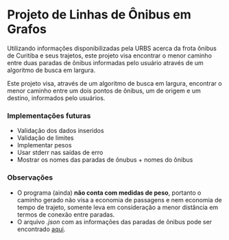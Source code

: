 # Projeto de Linhas de Ônibus em Grafos

Utilizando informações disponibilizadas pela URBS acerca da frota ônibus de Curitiba e seus trajetos, este projeto visa encontrar o menor caminho entre duas paradas de ônibus informadas pelo usuário através de um algoritmo de busca em largura.

Este projeto visa, através de um algoritmo de busca em largura, encontrar o menor caminho entre um dois pontos de ônibus, um de origem e um destino, informados pelo usuários.

### Implementações futuras
- Validação dos dados inseridos
- Validação de limites
- Implementar pesos
- Usar stderr nas saídas de erro
- Mostrar os nomes das paradas de ônubus + nomes do ônibus

### Observações
- O programa (ainda) **não conta com medidas de peso**, portanto o caminho gerado não visa a economia de passagens e nem economia de tempo de trajeto, somente leva em consideração a menor distância em termos de conexão entre paradas.
- O arquivo _.json_ com as informações das paradas de ônibus pode ser encontrado [aqui](https://dadosabertos.curitiba.pr.gov.br/conjuntodado/detalhe?chave=ca40f13b-ef61-472b-810f-dd705f85fd2e).